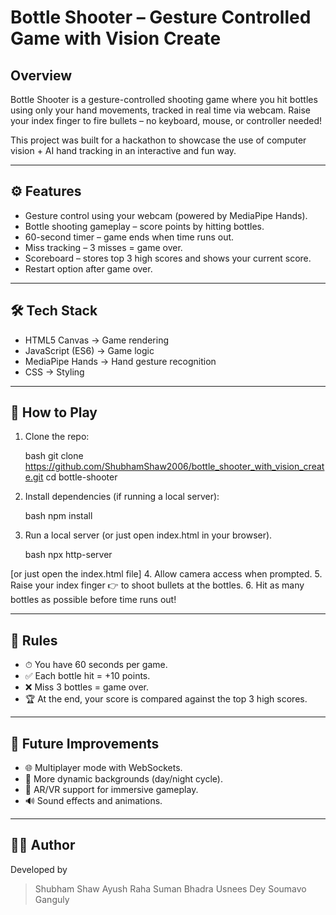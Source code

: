 #  Bottle Shooter – Gesture Controlled Game with Vision Create

##  Overview

Bottle Shooter is a gesture-controlled shooting game where you hit bottles using only your hand movements, tracked in real time via webcam.
Raise your index finger to fire bullets – no keyboard, mouse, or controller needed!

This project was built for a hackathon to showcase the use of computer vision + AI hand tracking in an interactive and fun way.

---

## ⚙ Features

*  Gesture control using your webcam (powered by MediaPipe Hands).
*  Bottle shooting gameplay – score points by hitting bottles.
*  60-second timer – game ends when time runs out.
*  Miss tracking – 3 misses = game over.
*  Scoreboard – stores top 3 high scores and shows your current score.
*  Restart option after game over.

---

## 🛠 Tech Stack

* HTML5 Canvas → Game rendering
* JavaScript (ES6) → Game logic
* MediaPipe Hands → Hand gesture recognition
* CSS → Styling

---

## 🚀 How to Play

1. Clone the repo:

   bash
   git clone https://github.com/ShubhamShaw2006/bottle_shooter_with_vision_create.git
   cd bottle-shooter
   
2. Install dependencies (if running a local server):

   bash
   npm install
   
3. Run a local server (or just open index.html in your browser).

   bash
   npx http-server

[or just open the index.html file]
4. Allow camera access when prompted.
5. Raise your index finger 👉 to shoot bullets at the bottles.
6. Hit as many bottles as possible before time runs out!

---
## 📌 Rules

* ⏱ You have 60 seconds per game.
* ✅ Each bottle hit = +10 points.
* ❌ Miss 3 bottles = game over.
* 🏆 At the end, your score is compared against the top 3 high scores.

---

## 🔮 Future Improvements

* 🌐 Multiplayer mode with WebSockets.
* 🌌 More dynamic backgrounds (day/night cycle).
* 🥽 AR/VR support for immersive gameplay.
* 🔊 Sound effects and animations.

---

## 👨‍💻 Author

Developed by 
>Shubham Shaw
>Ayush Raha
>Suman Bhadra
>Usnees Dey
>Soumavo Ganguly
